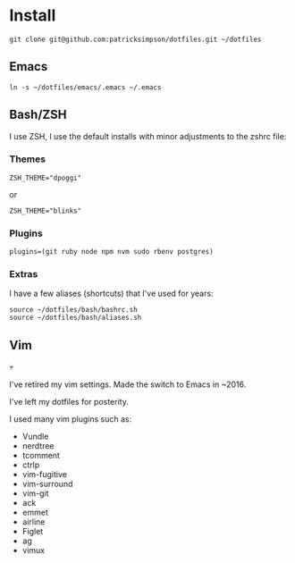 # Install

`git clone git@github.com:patricksimpson/dotfiles.git ~/dotfiles`

## Emacs

`ln -s ~/dotfiles/emacs/.emacs ~/.emacs`

## Bash/ZSH

I use ZSH, I use the default installs with minor adjustments to the zshrc file:

### Themes

    ZSH_THEME="dpoggi"
    
or 

    ZSH_THEME="blinks"

### Plugins

    plugins=(git ruby node npm nvm sudo rbenv postgres)

### Extras 

I have a few aliases (shortcuts) that I've used for years:

    source ~/dotfiles/bash/bashrc.sh
    source ~/dotfiles/bash/aliases.sh
    
## Vim

:skull:

I've retired my vim settings. Made the switch to Emacs in ~2016. 

I've left my dotfiles for posterity.

I used many vim plugins such as:

- Vundle
- nerdtree
- tcomment
- ctrlp
- vim-fugitive
- vim-surround
- vim-git
- ack
- emmet
- airline
- Figlet
- ag
- vimux
